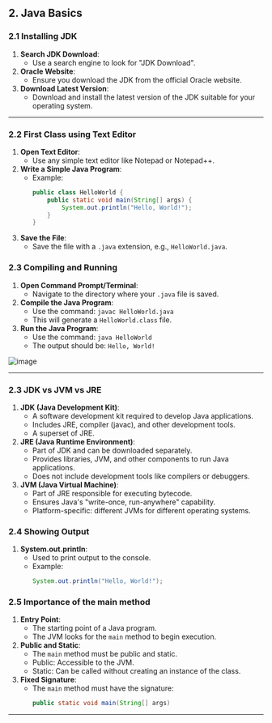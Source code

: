 

## 2. Java Basics


### 2.1 Installing JDK
1. **Search JDK Download**:
   - Use a search engine to look for "JDK Download".
2. **Oracle Website**:
   - Ensure you download the JDK from the official Oracle website.
3. **Download Latest Version**:
   - Download and install the latest version of the JDK suitable for your operating system.

---

### 2.2 First Class using Text Editor
1. **Open Text Editor**:
   - Use any simple text editor like Notepad or Notepad++.
2. **Write a Simple Java Program**:
   - Example:
     ```java
     public class HelloWorld {
         public static void main(String[] args) {
             System.out.println("Hello, World!");
         }
     }
     ```
3. **Save the File**:
   - Save the file with a `.java` extension, e.g., `HelloWorld.java`.

### 2.3 Compiling and Running
1. **Open Command Prompt/Terminal**:
   - Navigate to the directory where your `.java` file is saved.
2. **Compile the Java Program**:
   - Use the command: `javac HelloWorld.java`
   - This will generate a `HelloWorld.class` file.
3. **Run the Java Program**:
   - Use the command: `java HelloWorld`
   - The output should be: `Hello, World!`

![image](https://github.com/Akmeena4u/JAVA-Complete-Course/assets/93425334/3ff445e1-0b1a-40fb-9f58-aad3d89cfec3)


---

### 2.3 JDK vs JVM vs JRE
1. **JDK (Java Development Kit)**:
   - A software development kit required to develop Java applications.
   - Includes JRE, compiler (javac), and other development tools.
   - A superset of JRE.
2. **JRE (Java Runtime Environment)**:
   - Part of JDK and can be downloaded separately.
   - Provides libraries, JVM, and other components to run Java applications.
   - Does not include development tools like compilers or debuggers.
3. **JVM (Java Virtual Machine)**:
   - Part of JRE responsible for executing bytecode.
   - Ensures Java's "write-once, run-anywhere" capability.
   - Platform-specific: different JVMs for different operating systems.

### 2.4 Showing Output
1. **System.out.println**:
   - Used to print output to the console.
   - Example:
     ```java
     System.out.println("Hello, World!");
     ```

### 2.5 Importance of the main method
1. **Entry Point**:
   - The starting point of a Java program.
   - The JVM looks for the `main` method to begin execution.
2. **Public and Static**:
   - The `main` method must be public and static.
   - Public: Accessible to the JVM.
   - Static: Can be called without creating an instance of the class.
3. **Fixed Signature**:
   - The `main` method must have the signature:
     ```java
     public static void main(String[] args)
     ```

---
